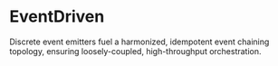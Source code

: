 # EventDriven
Discrete event emitters fuel a harmonized, idempotent event chaining topology, ensuring loosely-coupled, high-throughput orchestration.
